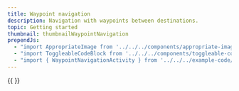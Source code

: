```yaml
---
title: Waypoint navigation
description: Navigation with waypoints between destinations.
topic: Getting started
thumbnail: thumbnailWaypointNavigation
prependJs:
  - "import AppropriateImage from '../../../components/appropriate-image'"
  - "import ToggleableCodeBlock from '../../../components/toggleable-code-block'"
  - "import { WaypointNavigationActivity } from '../../../example-code/WaypointNavigationActivity.js'"
---
```


<!-- Any notes about this example would go here.  -->

{{
  <ToggleableCodeBlock 
    codeSnippet={WaypointNavigationActivity}
  />
}}
